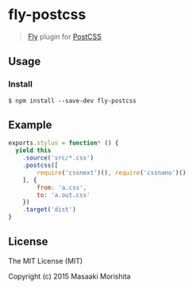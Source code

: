 # fly-postcss

> [Fly](https://github.com/flyjs/fly) plugin for [PostCSS](https://github.com/postcss/postcss)

## Usage

### Install

```shell
$ npm install --save-dev fly-postcss
```

## Example

```js
exports.stylus = function* () {
  yield this
    .source('src/*.css')
    .postcss([
        require('cssnext')(), require('cssnano')()
    ], {
        from: 'a.css',
        to: 'a.out.css'
    })
    .target('dist')
}
```

## License

The MIT License (MIT)

Copyright (c) 2015 Masaaki Morishita
